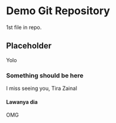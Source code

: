 # Demo Git Repository

1st file in repo.

## Placeholder

Yolo

### Something should be here

I miss seeing you, Tira Zainal

#### Lawanya dia

OMG